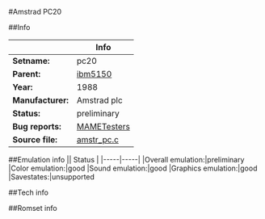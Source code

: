 #Amstrad PC20

##Info

||Info|
|-----|-----|
|**Setname:**|pc20
|**Parent:**|[ibm5150](ibm5150.md)
|**Year:**|1988
|**Manufacturer:**|Amstrad plc
|**Status:**|preliminary
|**Bug reports:**|[MAMETesters](http://mametesters.org/view_all_set.php?type=1&temporary=y&search=amstr_pc.c)
|**Source file:**|[amstr_pc.c](https://github.com/mamedev/mame/blob/master/src/mess/drivers/amstr_pc.c)

##Emulation info
|| Status |
|-----|-----|
|Overall emulation:|preliminary
|Color emulation:|good
|Sound emulation:|good
|Graphics emulation:|good
|Savestates:|unsupported

##Tech info

##Romset info

<!--- START OF EDITED COMMENT DO NOT TOUCH TEXT ABOVE-->
